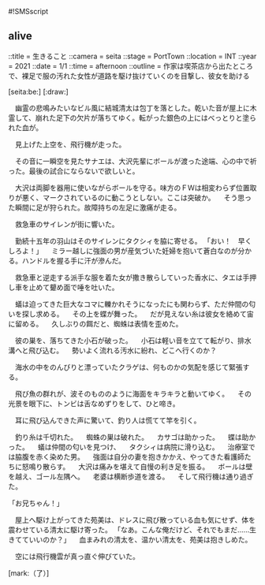 #!SMSscript

## alive

::title = 生きること
::camera = seita
::stage = PortTown
::location = INT
::year = 2021
::date = 1/1
::time = afternoon
::outline = 作家は喫茶店から出たところで、裸足で服の汚れた女性が道路を駆け抜けていくのを目撃し、彼女を助ける

[seita:be:]
[:draw:]

　幽霊の悲鳴みたいなビル風に結城清太は包丁を落とした。乾いた音が屋上に木霊して、崩れた足下の欠片が落ちてゆく。転がった銀色の上にはべっとりと塗られた血が。

　見上げた上空を、飛行機が走った。

　その音に一瞬空を見たサナエは、大沢先輩にボールが渡った途端、心の中で祈った。最後の試合にならないで欲しいと。

　大沢は両脚を器用に使いながらボールを守る。味方のＦＷは相変わらず位置取りが悪く、マークされているのに動こうとしない。ここは突破か。
　そう思った瞬間に足が狩られた。故障持ちの左足に激痛が走る。

　救急車のサイレンが街に響いた。

　勤続十五年の羽山はそのサイレンにタクシィを脇に寄せる。
「おい！　早くしろよ！」
　ミラー越しに強面の男が産気づいた妊婦を抱いて蒼白なのが分かる。ハンドルを握る手に汗が滲んだ。

　救急車と逆走する派手な服を着た女が撒き散らしていった香水に、タエは手押し車を止めて顰め面で唾を吐いた。

　蟻は迫ってきた巨大なコマに轢かれそうになったにも関わらず、ただ仲間の匂いを探し求める。
　その上を蝶が舞った。
　だが見えない糸は彼女を絡めて宙に留める。
　久しぶりの餌だと、蜘蛛は表情を歪めた。

　彼の巣を、落ちてきた小石が破った。
　小石は軽い音を立てて転がり、排水溝へと飛び込む。
　勢いよく流れる汚水に紛れ、どこへ行くのか？

　海水の中をのんびりと漂っていたクラゲは、何ものかの気配を感じて緊張する。

　飛び魚の群れが、波そのもののように海面をキラキラと動いてゆく。
　その光景を眼下に、トンビは舌なめずりをして、ひと啼き。

　耳に飛び込んできた声に驚いて、釣り人は慌てて竿を引く。

　釣り糸は千切れた。
　蜘蛛の巣は破れた。
　カサゴは助かった。
　蝶は助かった。
　蟻は仲間の匂いを見つけ、
　タクシィは病院に滑り込む。
　治療室では脇腹を赤く染めた男。
　強面は自分の妻を抱きかかえ、やってきた看護師たちに怒鳴り散らす。
　大沢は痛みを堪えて自慢の利き足を振る。
　ボールは壁を越え、ゴール左隅へ。
　老婆は横断歩道を渡る。
　そして飛行機は通り過ぎた。

「お兄ちゃん！」

　屋上へ駆け上がってきた苑美は、ドレスに飛び散っている血も気にせず、体を震わせている清太に駆け寄った。
「なあ。こんな俺だけど、それでもまだ……生きてていいのか？」
　血まみれの清太を、温かい清太を、苑美は抱きしめた。

　空には飛行機雲が真っ直ぐ伸びていた。

[mark:（了）]

